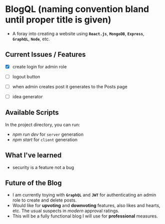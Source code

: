 # BlogQL (naming convention bland until proper title is given)

- A foray into creating a website using **`React.js`**, **`MongoDB`**, **`Express`**, **`GraphQL`**, **`Node`**, etc.

## Current Issues / Features 

- [x] create login for admin role
- [ ] logout button 
- [ ] when admin creates post it generates to the Posts page
- [ ] idea generator 


## Available Scripts

In the project directory, you can run:
- *npm run dev* for `server` generation
- *npm start* for `client` generation

## What I've learned

- security is a feature not a bug

## Future of the Blog 

- I am currently toying with **`GraphQL`** and **`JWT`** for authenticating an admin role to create and delete posts. 
- Would like for **upvoting** and **downvoting** features, also likes and hearts, etc. The usual suspects in *modern* approval ratings.
- This will be a fully functional blog I will use for **professional** measures. 

